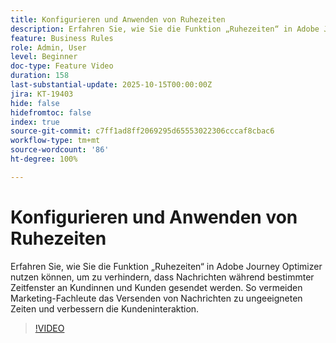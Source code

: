 ```yaml
---
title: Konfigurieren und Anwenden von Ruhezeiten
description: Erfahren Sie, wie Sie die Funktion „Ruhezeiten“ in Adobe Journey Optimizer nutzen können, um zu verhindern, dass Nachrichten (SMS, E-Mail, Push, WhatsApp) während bestimmter Zeitfenster an Kundinnen und Kunden gesendet werden. So vermeiden Marketing-Fachleute das Versenden von Nachrichten zu ungeeigneten Zeiten und verbessern die Kundeninteraktion.
feature: Business Rules
role: Admin, User
level: Beginner
doc-type: Feature Video
duration: 158
last-substantial-update: 2025-10-15T00:00:00Z
jira: KT-19403
hide: false
hidefromtoc: false
index: true
source-git-commit: c7ff1ad8ff2069295d65553022306cccaf8cbac6
workflow-type: tm+mt
source-wordcount: '86'
ht-degree: 100%

---
```



# Konfigurieren und Anwenden von Ruhezeiten

Erfahren Sie, wie Sie die Funktion „Ruhezeiten“ in Adobe Journey Optimizer nutzen können, um zu verhindern, dass Nachrichten während bestimmter Zeitfenster an Kundinnen und Kunden gesendet werden. So vermeiden Marketing-Fachleute das Versenden von Nachrichten zu ungeeigneten Zeiten und verbessern die Kundeninteraktion.

>[!VIDEO](https://video.tv.adobe.com/v/3475851/?learn=on&enablevpops)
